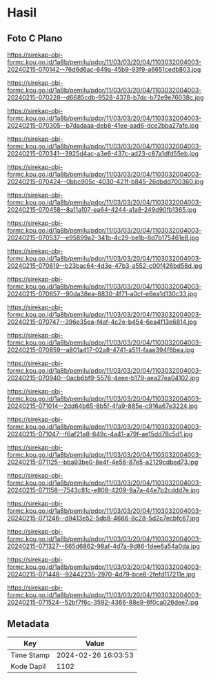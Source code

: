 # Hasil

## Foto C Plano

https://sirekap-obj-formc.kpu.go.id/1a8b/pemilu/pdpr/11/03/03/20/04/1103032004003-20240215-070142--76d6d6ac-649a-45b9-93f9-a6651cedb803.jpg

https://sirekap-obj-formc.kpu.go.id/1a8b/pemilu/pdpr/11/03/03/20/04/1103032004003-20240215-070228--d6685cdb-9528-4378-b7dc-b72e9e76038c.jpg

https://sirekap-obj-formc.kpu.go.id/1a8b/pemilu/pdpr/11/03/03/20/04/1103032004003-20240215-070305--b7dadaaa-deb8-41ee-aad6-dce2bba27afe.jpg

https://sirekap-obj-formc.kpu.go.id/1a8b/pemilu/pdpr/11/03/03/20/04/1103032004003-20240215-070341--3925d4ac-a3e6-437c-ad23-c87a1dfd55eb.jpg

https://sirekap-obj-formc.kpu.go.id/1a8b/pemilu/pdpr/11/03/03/20/04/1103032004003-20240215-070424--0bbc905c-4030-421f-b845-26dbdd700360.jpg

https://sirekap-obj-formc.kpu.go.id/1a8b/pemilu/pdpr/11/03/03/20/04/1103032004003-20240215-070458--8a11a107-ea64-4244-a1a8-249d90fb1365.jpg

https://sirekap-obj-formc.kpu.go.id/1a8b/pemilu/pdpr/11/03/03/20/04/1103032004003-20240215-070537--e95899a2-341b-4c29-be1b-8d7b175461e8.jpg

https://sirekap-obj-formc.kpu.go.id/1a8b/pemilu/pdpr/11/03/03/20/04/1103032004003-20240215-070619--b23bac64-4d3e-47b3-a552-c00f426bd58d.jpg

https://sirekap-obj-formc.kpu.go.id/1a8b/pemilu/pdpr/11/03/03/20/04/1103032004003-20240215-070657--90da38ea-8830-4f71-a0cf-e6ea1d130c33.jpg

https://sirekap-obj-formc.kpu.go.id/1a8b/pemilu/pdpr/11/03/03/20/04/1103032004003-20240215-070747--396e35ea-f4af-4c2e-b454-6ea4f13e6814.jpg

https://sirekap-obj-formc.kpu.go.id/1a8b/pemilu/pdpr/11/03/03/20/04/1103032004003-20240215-070859--a801a417-02a8-4741-a511-faae394f6bea.jpg

https://sirekap-obj-formc.kpu.go.id/1a8b/pemilu/pdpr/11/03/03/20/04/1103032004003-20240215-070940--0acb6bf9-5576-4eee-b179-aea27ea04102.jpg

https://sirekap-obj-formc.kpu.go.id/1a8b/pemilu/pdpr/11/03/03/20/04/1103032004003-20240215-071014--2dd64b65-8b5f-4fa9-885e-c916a67e3224.jpg

https://sirekap-obj-formc.kpu.go.id/1a8b/pemilu/pdpr/11/03/03/20/04/1103032004003-20240215-071047--f6af21a8-649c-4a41-a79f-ae15dd78c5d1.jpg

https://sirekap-obj-formc.kpu.go.id/1a8b/pemilu/pdpr/11/03/03/20/04/1103032004003-20240215-071125--bba93be0-8e4f-4e56-87e5-a2129cdbed73.jpg

https://sirekap-obj-formc.kpu.go.id/1a8b/pemilu/pdpr/11/03/03/20/04/1103032004003-20240215-071158--7543c81c-e808-4209-9a7a-44e7b2cddd7e.jpg

https://sirekap-obj-formc.kpu.go.id/1a8b/pemilu/pdpr/11/03/03/20/04/1103032004003-20240215-071246--d9413e52-5db8-4666-8c28-5d2c7ecbfc67.jpg

https://sirekap-obj-formc.kpu.go.id/1a8b/pemilu/pdpr/11/03/03/20/04/1103032004003-20240215-071327--665d6862-98af-4d7a-9d86-1dee6a54a0da.jpg

https://sirekap-obj-formc.kpu.go.id/1a8b/pemilu/pdpr/11/03/03/20/04/1103032004003-20240215-071448--92442235-2970-4d79-bce8-2fefd117211e.jpg

https://sirekap-obj-formc.kpu.go.id/1a8b/pemilu/pdpr/11/03/03/20/04/1103032004003-20240215-071524--52bf7f6c-3592-4366-88e9-6f0ca026dee7.jpg


## Metadata

| Key        | Value               |
| ---------- | ------------------- |
| Time Stamp | 2024-02-26 16:03:53 |
| Kode Dapil | 1102                |



